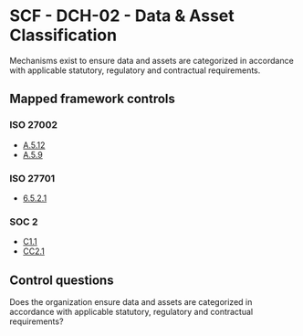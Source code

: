 # SCF - DCH-02 - Data & Asset Classification
Mechanisms exist to ensure data and assets are categorized in accordance with applicable statutory, regulatory and contractual requirements. 
## Mapped framework controls
### ISO 27002
- [A.5.12](../iso27002/a-5.md#a512)
- [A.5.9](../iso27002/a-5.md#a59)
  
### ISO 27701
- [6.5.2.1](../iso27701/6521.md)
  
### SOC 2
- [C1.1](../soc2/c11.md)
- [CC2.1](../soc2/cc21.md)
  
## Control questions
Does the organization ensure data and assets are categorized in accordance with applicable statutory, regulatory and contractual requirements? 
  
